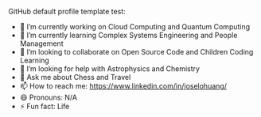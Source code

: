 GitHub default profile template test:
- 🔭 I’m currently working on Cloud Computing and Quantum Computing
- 🌱 I’m currently learning Complex Systems Engineering and People Management
- 👯 I’m looking to collaborate on Open Source Code and Children Coding Learning 
- 🤔 I’m looking for help with Astrophysics and Chemistry
- 💬 Ask me about Chess and Travel
- 📫 How to reach me: https://www.linkedin.com/in/joselohuang/
- 😄 Pronouns: N/A
- ⚡ Fun fact: Life

<!--
**artneutro/artneutro** is a ✨ _special_ ✨ repository because its `README.md` (this file) appears on your GitHub profile.

Here are some ideas to get you started:

- 🔭 I’m currently working on ...
- 🌱 I’m currently learning ...
- 👯 I’m looking to collaborate on ...
- 🤔 I’m looking for help with ...
- 💬 Ask me about ...
- 📫 How to reach me: ...
- 😄 Pronouns: ...
- ⚡ Fun fact: ...
-->

